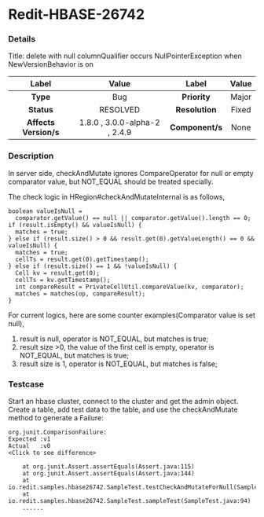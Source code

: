 # Redit-HBASE-26742

### Details

Title: delete with null columnQualifier occurs NullPointerException when NewVersionBehavior is on

|         Label         |        Value        |      Label      |         Value          |
|:---------------------:|:-------------------:|:---------------:|:----------------------:|
|       **Type**        |         Bug         |  **Priority**   |         Major          |
|      **Status**       |      RESOLVED       | **Resolution**  |         Fixed          |
| **Affects Version/s** | 1.8.0 , 3.0.0-alpha-2 , 2.4.9 | **Component/s** |     None     |

### Description

 In server side, checkAndMutate ignores CompareOperator for null or empty comparator value, but NOT_EQUAL should be treated specially.

The check logic in HRegion#checkAndMutateInternal is as follows,

```
boolean valueIsNull =
  comparator.getValue() == null || comparator.getValue().length == 0;
if (result.isEmpty() && valueIsNull) {
  matches = true;
} else if (result.size() > 0 && result.get(0).getValueLength() == 0 && valueIsNull) {
  matches = true;
  cellTs = result.get(0).getTimestamp();
} else if (result.size() == 1 && !valueIsNull) {
  Cell kv = result.get(0);
  cellTs = kv.getTimestamp();
  int compareResult = PrivateCellUtil.compareValue(kv, comparator);
  matches = matches(op, compareResult);
}
```

For current logics, here are some  counter examples(Comparator value is set null),

1. result is null, operator is NOT_EQUAL, but matches is true;
2. result size >0, the value of the first cell is empty, operator is NOT_EQUAL, but matches is true;
3. result size is 1, operator is NOT_EQUAL, but matches is false;

### Testcase

Start an hbase cluster, connect to the cluster and get the admin object. Create a table, add test data to the table, and use the checkAndMutate method to generate a Failure:

```
org.junit.ComparisonFailure: 
Expected :v1
Actual   :v0
<Click to see difference>

	at org.junit.Assert.assertEquals(Assert.java:115)
	at org.junit.Assert.assertEquals(Assert.java:144)
	at io.redit.samples.hbase26742.SampleTest.testCheckAndMutateForNull(SampleTest.java:113)
	at io.redit.samples.hbase26742.SampleTest.sampleTest(SampleTest.java:94)
	......
```